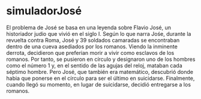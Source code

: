 # simuladorJosé
El problema de José se basa en una leyenda sobre Flavio José, un historiador judio que vivió en el siglo I. Según lo que narra Jośe, durante la revuelta contra Roma, José y 39 soldados camaradas se encontraban dentro de una cueva asediados por los romanos. Viendo la inminente derrota, decidieron que preferian morir a vivir como esclavos de los romanos. Por tanto, se pusieron en círculo y designaron uno de los hombres como el número 1 y, en el sentido de las agujas del reloj, mataban cada séptimo hombre. Pero José, que también era matemático, descubrió donde habia que ponerse en el círculo para ser el último en suicidarse. Finalmente, cuando llegó su momento, en lugar de suicidarse, decidió entregarse a los romanos.

